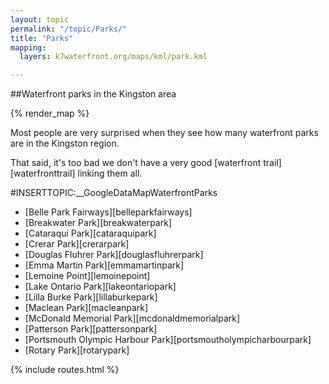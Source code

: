 ```yaml
---
layout: topic
permalink: "/topic/Parks/"
title: "Parks"
mapping:
  layers: k7waterfront.org/maps/kml/park.kml

---
```


##Waterfront parks in the Kingston area

{% render_map %}


Most people are very surprised when they see how many waterfront parks are in the Kingston region.

That said, it's too bad we don't have a very good [waterfront trail][waterfronttrail] linking them all.

#INSERTTOPIC:__GoogleDataMapWaterfrontParks





* [Belle Park Fairways][belleparkfairways]
* [Breakwater Park][breakwaterpark]
* [Cataraqui Park][cataraquipark]
* [Crerar Park][crerarpark]
* [Douglas Fluhrer Park][douglasfluhrerpark]
* [Emma Martin Park][emmamartinpark]
* [Lemoine Point][lemoinepoint]
* [Lake Ontario Park][lakeontariopark]
* [Lilla Burke Park][lillaburkepark]
* [Maclean Park][macleanpark]
* [McDonald Memorial Park][mcdonaldmemorialpark]
* [Patterson Park][pattersonpark]
* [Portsmouth Olympic Harbour Park][portsmoutholympicharbourpark]
* [Rotary Park][rotarypark]

{% include routes.html %}
